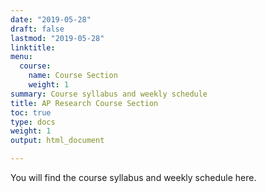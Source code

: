 ```yaml
---
date: "2019-05-28"
draft: false
lastmod: "2019-05-28"
linktitle: 
menu:
  course:
    name: Course Section
    weight: 1
summary: Course syllabus and weekly schedule
title: AP Research Course Section
toc: true
type: docs
weight: 1
output: html_document

---
```


You will find the course syllabus and weekly schedule here.


